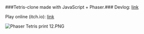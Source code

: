 ###Tetris-clone made with JavaScript + Phaser.###
Devlog: [link](https://imgur.com/a/G2Ze6)

Play online (itch.io): [link](https://caiomga.itch.io/phaser-tetris?secret=66NJblPliFVtiOHQARnsaDyWvqs)

![Phaser Tetris print 12.PNG](https://bitbucket.org/repo/Gg6pneo/images/377780158-Phaser%20Tetris%20print%2012.PNG)